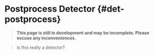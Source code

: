 # Postprocess Detector {#det-postprocess}
> **This page is still in development and may be incomplete. Please excuse any inconveniences.**

> Is this really a detector?
